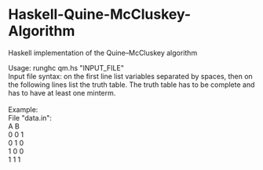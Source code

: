 # Haskell-Quine-McCluskey-Algorithm
Haskell implementation of the Quine–McCluskey algorithm

Usage: runghc qm.hs "INPUT_FILE" <br>
Input file syntax: on the first line list variables separated by spaces, then on
the following lines list the truth table. The truth table has to be complete and
has to have at least one minterm.
<br> <br>
Example: <br>
File "data.in":<br>
A B <br>
0 0 1 <br>
0 1 0 <br>
1 0 0 <br>
1 1 1 <br>
